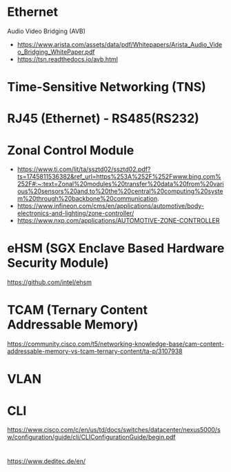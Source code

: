 # Ethernet 
Audio Video Bridging (AVB)
 - https://www.arista.com/assets/data/pdf/Whitepapers/Arista_Audio_Video_Bridging_WhitePaper.pdf
 - https://tsn.readthedocs.io/avb.html
# Time-Sensitive Networking (TNS)


# RJ45 (Ethernet) - RS485(RS232)

# Zonal Control Module
- https://www.ti.com/lit/ta/ssztd02/ssztd02.pdf?ts=1745811536382&ref_url=https%253A%252F%252Fwww.bing.com%252F#:~:text=Zonal%20modules%20transfer%20data%20from%20various%20sensors%20and,to%20the%20central%20computing%20system%20through%20backbone%20communication.
- https://www.infineon.com/cms/en/applications/automotive/body-electronics-and-lighting/zone-controller/
- https://www.nxp.com/applications/AUTOMOTIVE-ZONE-CONTROLLER
  
# eHSM (SGX Enclave Based Hardware Security Module)
https://github.com/intel/ehsm

# TCAM (Ternary Content Addressable Memory)
https://community.cisco.com/t5/networking-knowledge-base/cam-content-addressable-memory-vs-tcam-ternary-content/ta-p/3107938

# VLAN

# CLI 
https://www.cisco.com/c/en/us/td/docs/switches/datacenter/nexus5000/sw/configuration/guide/cli/CLIConfigurationGuide/begin.pdf

#
https://www.deditec.de/en/
